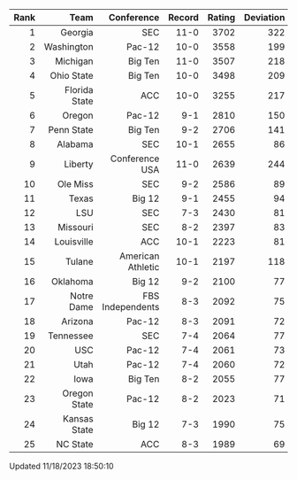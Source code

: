 | Rank  | Team                 | Conference           | Record   | Rating | Deviation |
| ---:  | ---:                 | ---:                 | ---:     | ---:   | ---:      |
| 1     | Georgia              | SEC                  | 11-0     | 3702   | 322       |
| 2     | Washington           | Pac-12               | 10-0     | 3558   | 199       |
| 3     | Michigan             | Big Ten              | 11-0     | 3507   | 218       |
| 4     | Ohio State           | Big Ten              | 10-0     | 3498   | 209       |
| 5     | Florida State        | ACC                  | 10-0     | 3255   | 217       |
| 6     | Oregon               | Pac-12               | 9-1      | 2810   | 150       |
| 7     | Penn State           | Big Ten              | 9-2      | 2706   | 141       |
| 8     | Alabama              | SEC                  | 10-1     | 2655   | 86        |
| 9     | Liberty              | Conference USA       | 11-0     | 2639   | 244       |
| 10    | Ole Miss             | SEC                  | 9-2      | 2586   | 89        |
| 11    | Texas                | Big 12               | 9-1      | 2455   | 94        |
| 12    | LSU                  | SEC                  | 7-3      | 2430   | 81        |
| 13    | Missouri             | SEC                  | 8-2      | 2397   | 83        |
| 14    | Louisville           | ACC                  | 10-1     | 2223   | 81        |
| 15    | Tulane               | American Athletic    | 10-1     | 2197   | 118       |
| 16    | Oklahoma             | Big 12               | 9-2      | 2100   | 77        |
| 17    | Notre Dame           | FBS Independents     | 8-3      | 2092   | 75        |
| 18    | Arizona              | Pac-12               | 8-3      | 2091   | 72        |
| 19    | Tennessee            | SEC                  | 7-4      | 2064   | 77        |
| 20    | USC                  | Pac-12               | 7-4      | 2061   | 73        |
| 21    | Utah                 | Pac-12               | 7-4      | 2060   | 72        |
| 22    | Iowa                 | Big Ten              | 8-2      | 2055   | 77        |
| 23    | Oregon State         | Pac-12               | 8-2      | 2023   | 71        |
| 24    | Kansas State         | Big 12               | 7-3      | 1990   | 75        |
| 25    | NC State             | ACC                  | 8-3      | 1989   | 69        |

Updated 11/18/2023 18:50:10
